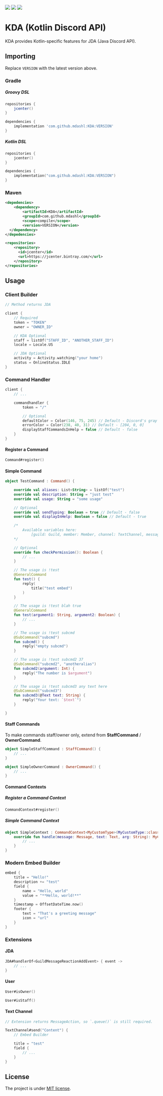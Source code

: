  [![](https://img.shields.io/bintray/v/mdashlw/maven/KDA.svg?label=KDA&style=flat-square)](https://bintray.com/mdashlw/maven/KDA/_latestVersion)
 [![](https://img.shields.io/badge/license-MIT-yellowgreen.svg?style=flat-square)](https://opensource.org/licenses/MIT)
 [![](https://gitlab.com/mdashlw/kda/badges/master/pipeline.svg)](https://gitlab.com/mdashlw/kda/commits/master)

# KDA (Kotlin Discord API)

KDA provides Kotlin-specific features for JDA (Java Discord API).

## Importing

Replace `VERSION` with the latest version above.

### Gradle

##### Groovy DSL

```gradle
repositories {
    jcenter()
}

dependencies {
    implementation 'com.github.mdashl:KDA:VERSION'
}
```

##### Kotlin DSL

```kotlin
repositories {
    jcenter()
}

dependencies {
    implementation("com.github.mdashl:KDA:VERSION")
}
```

### Maven

```xml
<depedencies>
    <dependency>
        <artifactId>KDA</artifactId>
        <groupId>com.github.mdashl</groupId>
        <scope>compile</scope>
        <version>VERSION</version>
  </dependency>
</depedencies>

<repositories>
    <repository>
      <id>jcenter</id>
      <url>https://jcenter.bintray.com/</url>
    </repository>
</repositories>
```

## Usage

### Client Builder

```kotlin
// Method returns JDA

client {
    // Required
    token = "TOKEN"
    owner = "OWNER_ID"

    // KDA Optional
    staff = listOf("STAFF_ID", "ANOTHER_STAFF_ID")
    locale = Locale.US

    // JDA Optional
    activity = Activity.watching("your home")
    status = OnlineStatus.IDLE
}
```

### Command Handler

```kotlin
client {
    // ...

    commandhandler {
        token = "/"

        // Optional
        defaultColor = Color(146, 75, 245) // Default - Discord's gray
        errorColor = Color(238, 40, 31) // Default - [204, 0, 0]
        displayStaffCommandsInHelp = false // Default - false
    }
}
```

#### Register a Command

```kotlin
Command#register()
```

#### Simple Command

```kotlin
object TestCommand : Command() {

    override val aliases: List<String> = listOf("test")
    override val description: String = "just test"
    override val usage: String = "some usage"

    // Optional
    override val sendTyping: Boolean = true // Default - false
    override val displayInHelp: Boolean = false // Default - true

    /*
        Available variables here:
            [guild: Guild, member: Member, channel: TextChannel, message: Message]
    */

    // Optional
    override fun checkPermission(): Boolean {
        // ...
    }

    // The usage is !test
    @GeneralCommand
    fun test() {
        reply(
            title("test embed")
        )
    }

    // The usage is !test blah true
    @GeneralCommand
    fun test(argument1: String, argument2: Boolean) {
        // ...
    }

    // The usage is !test subcmd
    @SubCommand("subcmd")
    fun subcmd() {
        reply("empty subcmd")
    }

    // The usage is !test subcmd2 37
    @SubCommand("subcmd2", "anotheralias")
    fun subcmd2(argument: Int) {
        reply("The number is $argument")
    }

    // The usage is !test subcmd3 any text here
    @SubCommand("subcmd3")
    fun subcmd3(@Text text: String) {
        reply("Your text: `$text`")
    }

}
```

#### Staff Commands

To make commands staff/owner only, extend from **StaffCommand** / **OwnerCommand**.

```kotlin
object SimpleStaffCommand : StaffCommand() {
    // ...
}

```

```kotlin
object SimpleOwnerCommand : OwnerCommand() {
    // ...
}
```

#### Command Contexts

##### Register a Command Context

```kotlin
CommandContext#register()
```

##### Simple Command Context

```kotlin
object SimpleContext : CommandContext<MyCustomType>(MyCustomType::class.java) {
    override fun handle(message: Message, text: Text, arg: String): MyCustomType {
        // ...
    }
}
```

### Modern Embed Builder

```kotlin
embed {
    title = "Hello!"
    description += "test"
    field {
        name = "Hello, world"
        value = "**Hello, world!**"
    }
    timestamp = OffsetDateTime.now()
    footer {
        text = "That's a greeting message"
        icon = "url"
    }
}
```

### Extensions

#### JDA

```kotlin
JDA#handlerOf<GuildMessageReactionAddEvent> { event ->
    // ...
}
```

#### User

```kotlin
User#isOwner()
```

```kotlin
User#isStaff()
```

#### Text Channel

```kotlin
// Extension returns MessageAction, so `.queue()` is still required.

TextChannel#send("Content") {
    // Embed Builder

    title = "test"
    field {
        // ...
    }
}
```

## License

The project is under [MIT license](https://gitlab.com/mdashlw/kda/blob/master/LICENSE).
